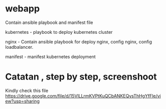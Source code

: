 # webapp

Contain ansible playbook and manifest file
 

kubernetes -  playbook to deploy kubernetes cluster

nginx - Contain ansible playbook for deploy nginx, config nginx, config loadbalancer.

manifest - manifest kubernetes deployment

# Catatan , step by step, screenshoot

Kindly check this file https://drive.google.com/file/d/15VlLLrmKVPtKuQCbANKEQysThHgYfFle/view?usp=sharing
